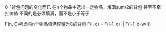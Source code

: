 0-1背包问题的变化而已
在n个物品中选出一定物品，填满sum/2的背包
甚至不牵扯价值
不同的是必须填满，而不是小于等于

F(n, C)考虑将n个物品填满容量为C的背包
F(i, c) = F(i-1, c) || F(i-1, c-w(i))